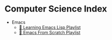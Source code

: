 # Computer Science Index

+ Emacs
  - [:movie_camera: Learning Emacs Lisp Playlist](https://www.youtube.com/watch?v=RQK_DaaX34Q&list=PLEoMzSkcN8oPQtn7FQEF3D7sroZbXuPZ7)
  - [:movie_camera: Emacs From Scratch Playlist](https://www.youtube.com/watch?v=74zOY-vgkyw&list=PLEoMzSkcN8oPH1au7H6B7bBJ4ZO7BXjSZ)
